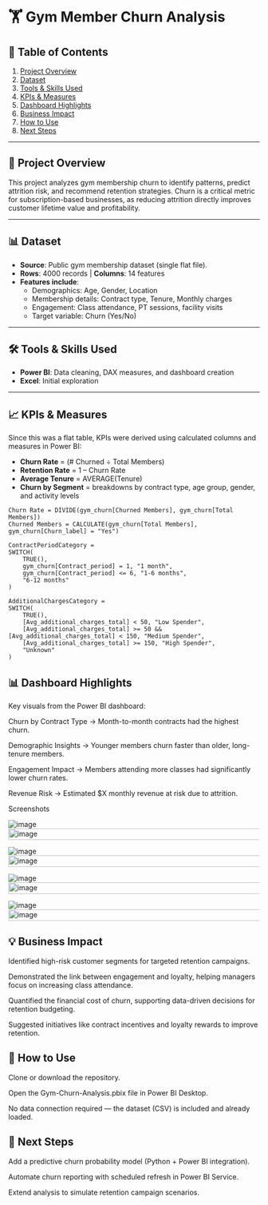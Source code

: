 # 🏋️ Gym Member Churn Analysis  

## 📑 Table of Contents
1. [Project Overview](#-project-overview)  
2. [Dataset](#-dataset)  
3. [Tools & Skills Used](#-tools--skills-used)  
4. [KPIs & Measures](#-kpis--measures)  
5. [Dashboard Highlights](#-dashboard-highlights)  
6. [Business Impact](#-business-impact)  
7. [How to Use](#-how-to-use)  
8. [Next Steps](#-next-steps)  

---

## 📌 Project Overview  
This project analyzes gym membership churn to identify patterns, predict attrition risk, and recommend retention strategies. 
Churn is a critical metric for subscription-based businesses, as reducing attrition directly improves customer lifetime value and profitability.  

---

## 📊 Dataset  
- **Source**: Public gym membership dataset (single flat file).  
- **Rows**: 4000 records | **Columns**: 14 features  
- **Features include**:  
  - Demographics: Age, Gender, Location  
  - Membership details: Contract type, Tenure, Monthly charges  
  - Engagement: Class attendance, PT sessions, facility visits  
  - Target variable: Churn (Yes/No)  

---

## 🛠️ Tools & Skills Used  
- **Power BI**: Data cleaning, DAX measures, and dashboard creation  
- **Excel**: Initial exploration  

---

## 📈 KPIs & Measures  
Since this was a flat table, KPIs were derived using calculated columns and measures in Power BI:  
- **Churn Rate** = (# Churned ÷ Total Members)  
- **Retention Rate** = 1 – Churn Rate  
- **Average Tenure** = AVERAGE(Tenure)  
- **Churn by Segment** = breakdowns by contract type, age group, gender, and activity levels  

```DAX
Churn Rate = DIVIDE(gym_churn[Churned Members], gym_churn[Total Members])
Churned Members = CALCULATE(gym_churn[Total Members], gym_churn[Churn_label] = "Yes")

ContractPeriodCategory = 
SWITCH(
    TRUE(),
    gym_churn[Contract_period] = 1, "1 month",
    gym_churn[Contract_period] <= 6, "1-6 months",
    "6-12 months"
)

AdditionalChargesCategory = 
SWITCH(
    TRUE(),
    [Avg_additional_charges_total] < 50, "Low Spender",
    [Avg_additional_charges_total] >= 50 && [Avg_additional_charges_total] < 150, "Medium Spender",
    [Avg_additional_charges_total] >= 150, "High Spender",
    "Unknown"
)
```


## 📊 Dashboard Highlights
Key visuals from the Power BI dashboard:

Churn by Contract Type → Month-to-month contracts had the highest churn.

Demographic Insights → Younger members churn faster than older, long-tenure members.

Engagement Impact → Members attending more classes had significantly lower churn rates.

Revenue Risk → Estimated $X monthly revenue at risk due to attrition.

Screenshots


![image](https://github.com/user-attachments/assets/352f6336-b982-4fa3-b8fb-096e48ecc6e4)<img width="798" height="23" alt="image" src="https://github.com/user-attachments/assets/10a94025-93c7-45eb-bd89-4be7e5e1cd86" />


![image](https://github.com/user-attachments/assets/e85b43a0-54e4-4a6b-8da4-1d6528ad8fa7)<img width="807" height="23" alt="image" src="https://github.com/user-attachments/assets/48aff352-51b2-42ed-868a-f7270e716cc7" />


![image](https://github.com/user-attachments/assets/8fdfc1c0-da90-4279-b09e-83a19b60eed6)<img width="802" height="23" alt="image" src="https://github.com/user-attachments/assets/7a8f3ebe-75e6-4884-9f66-b8da36b30c25" />


![image](https://github.com/user-attachments/assets/02863b61-f392-41d6-853e-32074dae3836)<img width="808" height="23" alt="image" src="https://github.com/user-attachments/assets/f175fca0-82d8-4c88-bffe-3d130eb1a8b2" />



## 💡 Business Impact
Identified high-risk customer segments for targeted retention campaigns.

Demonstrated the link between engagement and loyalty, helping managers focus on increasing class attendance.

Quantified the financial cost of churn, supporting data-driven decisions for retention budgeting.

Suggested initiatives like contract incentives and loyalty rewards to improve retention.


## 🚀 How to Use

Clone or download the repository.

Open the Gym-Churn-Analysis.pbix file in Power BI Desktop.

No data connection required — the dataset (CSV) is included and already loaded.


## 📌 Next Steps

Add a predictive churn probability model (Python + Power BI integration).

Automate churn reporting with scheduled refresh in Power BI Service.

Extend analysis to simulate retention campaign scenarios.
